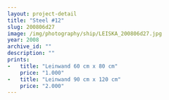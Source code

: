 ```yaml
---
layout: project-detail
title: "Steel #12"
slug: 200806d27
image: /img/photography/ship/LEISKA_200806d27.jpg
year: 2008
archive_id: ""
description: ""
prints: 
-   title: "Leinwand 60 cm x 80 cm"
    price: "1.000"
-   title: "Leinwand 90 cm x 120 cm"
    price: "2.000"
---
```


